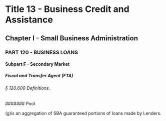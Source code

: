
# Title 13 - Business Credit and Assistance
## Chapter I - Small Business Administration
### PART 120 - BUSINESS LOANS
#### Subpart F - Secondary Market
##### Fiscal and Transfer Agent (FTA)
###### § 120.600 Definitions.
####### Pool

(g)is an aggregation of SBA guaranteed portions of loans made by Lenders.
